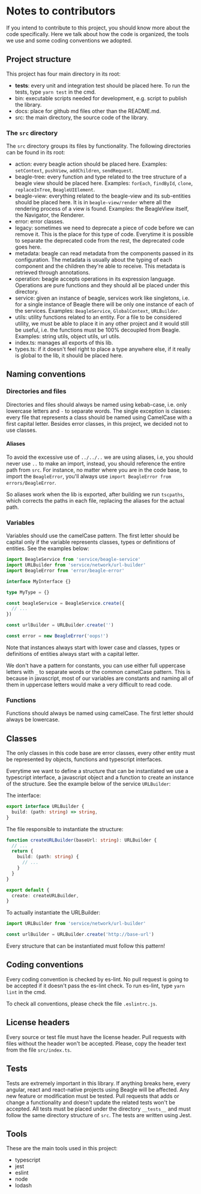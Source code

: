 # Notes to contributors
If you intend to contribute to this project, you should know more about the code specifically. Here
we talk about how the code is organized, the tools we use and some coding conventions we adopted.

## Project structure
This project has four main directory in its root:

- __tests__: every unit and integration test should be placed here. To run the tests, type
`yarn test` in the cmd.
- bin: executable scripts needed for development, e.g. script to publish the library.
- docs: place for github md files other than the README.md.
- src: the main directory, the source code of the library.

### The `src` directory

The `src` directory groups its files by functionality. The following directories can be found in
its root:

- action: every beagle action should be placed here. Examples: `setContext`, `pushView`,
`addChildren`, `sendRequest`.
- beagle-tree: every function and type related to the tree structure of a beagle view should be
placed here. Examples: `forEach`, `findById`, `clone`, `replaceInTree`, `BeagleUIElement`.
- beagle-view: everything related to the beagle-view and its sub-entities should be placed here.
It is in `beagle-view/render` where all the rendering process of a view is found. Examples: the
BeagleView itself, the Navigator, the Renderer.
- error: error classes.
- legacy: sometimes we need to deprecate a piece of code before we can remove it. This is the place
for this type of code. Everytime it is possible to separate the deprecated code from the rest, the
deprecated code goes here.
- metadata: beagle can read metadata from the components passed in its configuration. The metadata
is usually about the typing of each component and the children they're able to receive. This
metadata is retrieved through annotations.
- operation: beagle accepts operations in its expression language. Operations are pure functions and
they should all be placed under this directory.
- service: given an instance of beagle, services work like singletons, i.e. for a single instance of
Beagle there will be only one instance of each of the services. Examples: `BeagleService`,
`GlobalContext`, `URLBuilder`.
- utils: utility functions related to an entity. For a file to be considered utility, we must be
able to place it in any other project and it would still be useful, i.e. the functions must be
100% decoupled from Beagle. Examples: string utils, object utils, url utils.
- index.ts: manages all exports of this lib.
- types.ts: if it doesn't feel right to place a type anywhere else, if it really is global to the
lib, it should be placed here.

## Naming conventions

### Directories and files
Directories and files should always be named using kebab-case, i.e. only lowercase letters and `-`
to separate words. The single exception is classes: every file that represents a class should be
named using CamelCase with a first capital letter. Besides error classes, in this project, we
decided not to use classes.

#### Aliases
To avoid the excessive use of `../../..` we are using aliases, i.e, you should never use `..` to
make an import, instead, you should reference the entire path from `src`. For instance, no matter
where you are in the code base, to import the `BeagleError`, you'll always use
`import BeagleError from errors/BeagleError`.

So aliases work when the lib is exported, after building we run `tscpaths`, which corrects the paths
in each file, replacing the aliases for the actual path.

### Variables
Variables should use the camelCase pattern. The first letter should be capital only if the variable
represents classes, types or definitions of entities. See the examples below:

```typescript
import BeagleService from 'service/beagle-service'
import URLBuilder from 'service/network/url-builder'
import BeagleError from 'error/beagle-error'

interface MyInterface {}

type MyType = {}

const beagleService = BeagleService.create({
  // ...
})

const urlBuilder = URLBuilder.create('')

const error = new BeagleError('oops!')
```

Note that instances always start with lower case and classes, types or definitions of entities
always start with a capital letter.

We don't have a pattern for constants, you can use either full uppercase letters with `_` to
separate words or the common camelCase pattern. This is because in javascript, most of our variables
are constants and naming all of them in uppercase letters would make a very difficult to read code.

### Functions
Functions should always be named using camelCase. The first letter should always be lowercase.

## Classes
The only classes in this code base are error classes, every other entity must be represented by
objects, functions and typescript interfaces.

Everytime we want to define a structure that can be instantiated we use a typescript interface, a
javascript object and a function to create an instance of the structure. See the example below of
the service `URLBuilder`:

The interface:
```typescript
export interface URLBuilder {
  build: (path: string) => string,
}
```

The file responsible to instantiate the structure:
```typescript
function createURLBuilder(baseUrl: string): URLBuilder {
  // ...
  return {
    build: (path: string) {
      // ...
    }
  }
}

export default {
  create: createURLBuilder,
}
```

To actually instantiate the URLBuilder:
```typescript
import URLBuilder from 'service/network/url-builder'

const urlBuilder = URLBuilder.create('http://base-url')
```

Every structure that can be instantiated must follow this pattern!

## Coding conventions
Every coding convention is checked by es-lint. No pull request is going to be accepted if it doesn't
pass the es-lint check. To run es-lint, type `yarn lint` in the cmd.

To check all conventions, please check the file `.eslintrc.js`.

## License headers
Every source or test file must have the license header. Pull requests with files without the header
won't be accepted. Please, copy the header text from the file `src/index.ts`.

## Tests
Tests are extremely important in this library. If anything breaks here, every angular, react and
react-native projects using Beagle will be affected. Any new feature or modification must be tested.
Pull requests that adds or change a functionality and doesn't update the related tests won't be
accepted. All tests must be placed under the directory `__tests__` and must follow the same
directory structure of `src`. The tests are written using Jest.

## Tools
These are the main tools used in this project:
- typescript
- jest
- eslint
- node
- lodash
